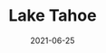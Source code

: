---
title: Lake Tahoe
SEOtitle: Lake Tahoe | Photography
description: Lake Tahoe Photo Collection
numberofphotos: 7
date: 2021-06-25
id: lake-tahoe
img: banners/lake-tahoe.jpg
---